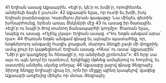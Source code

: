 41 Եղիան ասաց Աքաաբին. «Ելի՛ր, կե՛ր ու խմի՛ր, որովհետեւ անձրեւի ձայն է լսւում»: 42 Աքաաբն ելաւ, որ ուտի եւ խմի, իսկ Եղիան բարձրացաւ Կարմելոս լերան գագաթը: Նա մինչեւ գետին խոնարհուեց, երեսն առաւ ծնկների մէջ 43 ու ասաց իր ծառային. «Ելի՛ր ու նայի՛ր ծով տանող ճանապարհի կողմը»: Ծառան ելաւ, նայեց ու ասաց. «Ոչինչ չկայ»: Եղիան ասաց. «Դու եօթն անգամ արա՛ դա»: 44 Ծառան եօթն անգամ գնաց եւ այնպէս պատահեց, որ, եօթներորդ անգամը հազիւ լրացած, մարդու ձեռքի չափ մի փոքրիկ ամպ ջուր էր կաթեցնում: Եղիան ասաց. «Գնա՛ ու ասա՛ Աքաաբին՝ “Լծի՛ր քո կառքերը եւ հեռացի՛ր, որ անձրեւի չբռնուես”»: 45 Երբ սա այս ու այն կողմ էր դառնում, երկինքը մթնեց ամպերով ու հողմով, եւ սաստիկ անձրեւ սկսեց տեղալ: 46 Աքաաբը լալով գնաց Յեզրայէլ: Տիրոջ ձեռքը Եղիայի վրայ էր, որն իր մէջքը պինդ կապելով՝ վազեց Աքաաբի առջեւից մինչեւ որ մտաւ Յեզրայէլ:
